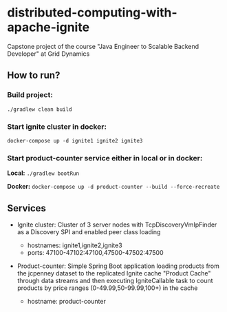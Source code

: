 # distributed-computing-with-apache-ignite
Capstone project of the course "Java Engineer to Scalable Backend Developer" at Grid Dynamics

## How to run?

### Build project:

`./gradlew clean build`

### Start ignite cluster in docker:

`docker-compose up -d ignite1 ignite2 ignite3`

### Start product-counter service either in local or in docker:

**Local:** `./gradlew bootRun`

**Docker:** `docker-compose up -d product-counter --build --force-recreate`

## Services

* Ignite cluster:
    Cluster of 3 server nodes with TcpDiscoveryVmIpFinder as a Discovery SPI and enabled peer class loading
    * hostnames: ignite1,ignite2,ignite3
    * ports: 47100-47102:47100,47500-47502:47500

* Product-counter: 
    Simple Spring Boot application loading products from the jcpenney dataset 
    to the replicated Ignite cache "Product Cache" through data streams 
    and then executing IgniteCallable task to count products by price ranges (0-49.99,50-99.99,100+) in the cache 
    * hostname: product-counter
